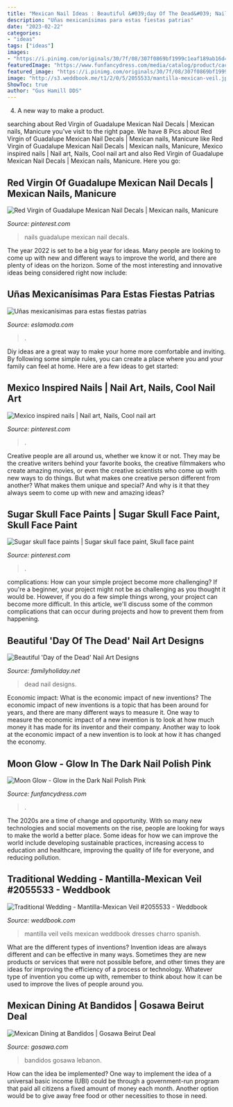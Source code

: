 ```yaml
---
title: "Mexican Nail Ideas : Beautiful &#039;day Of The Dead&#039; Nail Art Designs"
description: "Uñas mexicanísimas para estas fiestas patrias"
date: "2023-02-22"
categories:
- "ideas"
tags: ["ideas"]
images:
- "https://i.pinimg.com/originals/30/7f/08/307f0869bf1999c1eaf189ab16d4e2d1.jpg"
featuredImage: "https://www.funfancydress.com/media/catalog/product/cache/1/image/9df78eab33525d08d6e5fb8d27136e95/M/3/M3232_1.jpg"
featured_image: "https://i.pinimg.com/originals/30/7f/08/307f0869bf1999c1eaf189ab16d4e2d1.jpg"
image: "http://s3.weddbook.me/t1/2/0/5/2055533/mantilla-mexican-veil.jpg"
ShowToc: true
author: "Gus Hamill DDS"
---
```



4. A new way to make a product.

	

		
searching about Red Virgin of Guadalupe Mexican Nail Decals | Mexican nails, Manicure you've visit to the right page. We have 8 Pics about Red Virgin of Guadalupe Mexican Nail Decals | Mexican nails, Manicure like Red Virgin of Guadalupe Mexican Nail Decals | Mexican nails, Manicure, Mexico inspired nails | Nail art, Nails, Cool nail art and also Red Virgin of Guadalupe Mexican Nail Decals | Mexican nails, Manicure. Here you go:
		
    
## Red Virgin Of Guadalupe Mexican Nail Decals | Mexican Nails, Manicure

<img loading=lazy src="https://i.pinimg.com/originals/51/73/43/517343c55e55fdbc3180f764b00ef3c1.jpg" onerror="this.onerror=null;this.src='https://tse2.mm.bing.net/th?id=OIP.hSELCLAK25T5Oq5TC6bZaAHaFj&amp;pid=15.1';" alt="Red Virgin of Guadalupe Mexican Nail Decals | Mexican nails, Manicure">

_Source: pinterest.com_

>nails guadalupe mexican nail decals. 

	

The year 2022 is set to be a big year for ideas. Many people are looking to come up with new and different ways to improve the world, and there are plenty of ideas on the horizon. Some of the most interesting and innovative ideas being considered right now include: 

    
## Uñas Mexicanísimas Para Estas Fiestas Patrias

<img loading=lazy src="https://eslamoda.com/wp-content/uploads/sites/2/2015/08/uñas-virgen.jpg" onerror="this.onerror=null;this.src='https://tse3.mm.bing.net/th?id=OIP.1dgqaLXCKYLwNHzCSJJBMQAAAA&amp;pid=15.1';" alt="Uñas mexicanísimas para estas fiestas patrias">

_Source: eslamoda.com_

>. 

	

Diy ideas are a great way to make your home more comfortable and inviting. By following some simple rules, you can create a place where you and your family can feel at home. Here are a few ideas to get started: 

    
## Mexico Inspired Nails | Nail Art, Nails, Cool Nail Art

<img loading=lazy src="https://i.pinimg.com/originals/20/64/5e/20645ee9bb509bc64c19bd9b8fcb23d7.jpg" onerror="this.onerror=null;this.src='https://tse4.mm.bing.net/th?id=OIP.jWoCJbTxw5Q5rBiOXAJQawHaHa&amp;pid=15.1';" alt="Mexico inspired nails | Nail art, Nails, Cool nail art">

_Source: pinterest.com_

>. 

	

Creative people are all around us, whether we know it or not. They may be the creative writers behind your favorite books, the creative filmmakers who create amazing movies, or even the creative scientists who come up with new ways to do things. But what makes one creative person different from another? What makes them unique and special? And why is it that they always seem to come up with new and amazing ideas?

    
## Sugar Skull Face Paints | Sugar Skull Face Paint, Skull Face Paint

<img loading=lazy src="https://i.pinimg.com/originals/30/7f/08/307f0869bf1999c1eaf189ab16d4e2d1.jpg" onerror="this.onerror=null;this.src='https://tse4.mm.bing.net/th?id=OIP.PTGjAuZeLlZ3SMu080K9HAHaHa&amp;pid=15.1';" alt="Sugar skull face paints | Sugar skull face paint, Skull face paint">

_Source: pinterest.com_

>. 

	

complications: How can your simple project become more challenging?
If you're a beginner, your project might not be as challenging as you thought it would be. However, if you do a few simple things wrong, your project can become more difficult. In this article, we'll discuss some of the common complications that can occur during projects and how to prevent them from happening.

    
## Beautiful &#039;Day Of The Dead&#039; Nail Art Designs

<img loading=lazy src="https://www.familyholiday.net/wp-content/uploads/2012/10/Beautiful_-Day-_of_-the-_Dead_-Nail_-Art_-Designs-__34.jpg" onerror="this.onerror=null;this.src='https://tse4.mm.bing.net/th?id=OIP.a5IDzDOZAJP8PSV7-FthjgHaE9&amp;pid=15.1';" alt="Beautiful &#039;Day of the Dead&#039; Nail Art Designs">

_Source: familyholiday.net_

>dead nail designs. 

	

Economic impact: What is the economic impact of new inventions?
The economic impact of new inventions is a topic that has been around for years, and there are many different ways to measure it. One way to measure the economic impact of a new invention is to look at how much money it has made for its inventor and their company. Another way to look at the economic impact of a new invention is to look at how it has changed the economy.

    
## Moon Glow - Glow In The Dark Nail Polish Pink

<img loading=lazy src="https://www.funfancydress.com/media/catalog/product/cache/1/image/9df78eab33525d08d6e5fb8d27136e95/M/3/M3232_1.jpg" onerror="this.onerror=null;this.src='https://tse1.mm.bing.net/th?id=OIP.U6AAUZpVJltd0YIQ7YwS1AHaJ4&amp;pid=15.1';" alt="Moon Glow - Glow in the Dark Nail Polish Pink">

_Source: funfancydress.com_

>. 

	

The 2020s are a time of change and opportunity. With so many new technologies and social movements on the rise, people are looking for ways to make the world a better place. Some ideas for how we can improve the world include developing sustainable practices, increasing access to education and healthcare, improving the quality of life for everyone, and reducing pollution.

    
## Traditional Wedding - Mantilla-Mexican Veil #2055533 - Weddbook

<img loading=lazy src="http://s3.weddbook.me/t1/2/0/5/2055533/mantilla-mexican-veil.jpg" onerror="this.onerror=null;this.src='https://tse1.mm.bing.net/th?id=OIP.SWj4hDShS0EvST9slo4zdwHaLI&amp;pid=15.1';" alt="Traditional Wedding - Mantilla-Mexican Veil #2055533 - Weddbook">

_Source: weddbook.com_

>mantilla veil veils mexican weddbook dresses charro spanish. 

	

What are the different types of inventions?
Invention ideas are always different and can be effective in many ways. Sometimes they are new products or services that were not possible before, and other times they are ideas for improving the efficiency of a process or technology. Whatever type of invention you come up with, remember to think about how it can be used to improve the lives of people around you.

    
## Mexican Dining At Bandidos | Gosawa Beirut Deal

<img loading=lazy src="https://assets.gosawa.com/storage/32000/14782/bc9d82bc9443d7079e2c803f0f288d61.jpg" onerror="this.onerror=null;this.src='https://tse3.mm.bing.net/th?id=OIP.a16OhmZTacEgenT4rJxl0wHaEL&amp;pid=15.1';" alt="Mexican Dining at Bandidos | Gosawa Beirut Deal">

_Source: gosawa.com_

>bandidos gosawa lebanon. 

	

How can the idea be implemented?
One way to implement the idea of a universal basic income (UBI) could be through a government-run program that paid all citizens a fixed amount of money each month. Another option would be to give away free food or other necessities to those in need.

